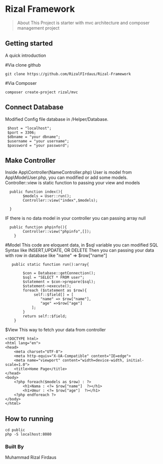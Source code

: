 # Rizal Framework
> About
This Project is starter with mvc architecture and composer management project

## Getting started

A quick introduction 

#Via clone github
```shell
git clone https://github.com/RizalFIrdaus/Rizal-Framework
```
#Via Composer
```shell
composer create-project rizal/mvc
```

## Connect Database 

Modified Config file database in /Helper/Database.
```shell
 $host = "localhost";
 $port = 3306;
 $dbname = "your dbname";
 $username = "your username";
 $password = "your password";
```

## Make Controller
Inside App\Controller\(NameController.php)
User is model from App\Mode\User.php, you can modified or add some models.
Controller::view is static function to passing your view and models

```shell
  public function index(){
        $models = User::run();
        Controller::view("index",$models);

  }
```
IF there is no data model in your controller you can passing array null 
```shell
  public function phpinfo(){
        Controller::view("phpinfo",[]);
    }
```

#Model
This code are eloquent data, in $sql variable you can modified SQL Syntax like INSERT,UPDATE, OR DELETE
Then you can passing your data with row in database like "name" => $row["name"]
```shell
   public static function run():array{
       
        $con = Database::getConnection();
        $sql = "SELECT * FROM user";
        $statement = $con->prepare($sql);
        $statement->execute();
        foreach ($statement as $row){
             self::$field[] = [
                "name" => $row["name"],
                "age" =>$row["age"]
            ];
        }
        return self::$field;
    }
```

$View 
This way to fetch your data from controller
```shell
<!DOCTYPE html>
<html lang="en">
<head>
    <meta charset="UTF-8">
    <meta http-equiv="X-UA-Compatible" content="IE=edge">
    <meta name="viewport" content="width=device-width, initial-scale=1.0">
    <title>Home Page</title>
</head>
<body>
    <?php foreach($models as $row) : ?>
        <h1>Nama : <?= $row["name"]  ?></h1>
        <h1>Umur : <?= $row["age"]  ?></h1>
    <?php endforeach ?>
</body>
</html>
```

## How to running 
```shell
cd public
php -S localhost:8080
```



### Built By
Muhammad Rizal Firdaus

